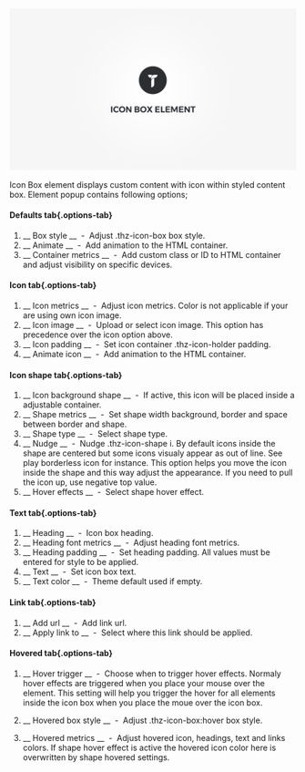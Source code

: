 <div class="thz-doc-image max">
<a class="thz-lightbox mfp-iframe" href="https://www.youtube.com/watch?v=5E5XuD1VgIs" data-mfp-title="Creatus WordPress Theme Icon Box Element" data-modal-size="large">
	<img src="../../docs-media/splash-icon-box-element.jpg" alt="Creatus WordPress Theme Icon Box Element" />
</a>
</div>

Icon Box element displays custom content with icon within styled content box. Element popup contains following options;

#### Defaults tab{.options-tab}
1. __ Box style __ &nbsp;-&nbsp; Adjust .thz-icon-box box style.
1. __ Animate __ &nbsp;-&nbsp; Add animation to the HTML container.
1. __ Container metrics __ &nbsp;-&nbsp; Add custom class or ID to HTML container and adjust visibility on specific devices.

#### Icon tab{.options-tab}
1. __ Icon metrics __ &nbsp;-&nbsp; Adjust icon metrics. Color is not applicable if your are using own icon image.
1. __ Icon image __ &nbsp;-&nbsp; Upload or select icon image. This option has precedence over the icon option above.
1. __ Icon padding __ &nbsp;-&nbsp; Set icon container .thz-icon-holder padding.
1. __ Animate icon __ &nbsp;-&nbsp; Add animation to the HTML container.

#### Icon shape tab{.options-tab}
1. __ Icon background shape __ &nbsp;-&nbsp; If active, this icon will be placed inside a adjustable container.
1. __ Shape metrics __ &nbsp;-&nbsp; Set shape width background, border and space between border and shape.
1. __ Shape type __ &nbsp;-&nbsp; Select shape type.	
1. __ Nudge __ &nbsp;-&nbsp; Nudge .thz-icon-shape i. By default icons inside the shape are centered but some icons visualy appear as out of line. See play borderless icon for instance. This option helps you move the icon inside the shape and this way adjust the appearance. If you need to pull the icon up, use negative top value.
1. __ Hover effects __ &nbsp;-&nbsp; Select shape hover effect.

#### Text tab{.options-tab}
1. __ Heading __ &nbsp;-&nbsp; Icon box heading.
1. __ Heading font metrics __ &nbsp;-&nbsp; Adjust heading font metrics.
1. __ Heading padding __ &nbsp;-&nbsp; Set heading padding. All values must be entered for style to be applied.
1. __ Text __ &nbsp;-&nbsp; Set icon box text.
1. __ Text color __ &nbsp;-&nbsp; Theme default used if empty.

#### Link tab{.options-tab}
1. __ Add url __ &nbsp;-&nbsp; Add link url.
1. __ Apply link to __ &nbsp;-&nbsp; Select where this link should be applied.

#### Hovered tab{.options-tab}
1. __ Hover trigger __ &nbsp;-&nbsp; Choose when to trigger hover effects. Normaly hover effects are triggered when you place your mouse over the element. This setting will help you trigger the hover for all elements inside the icon box when you place the moue over the icon box.

1. __ Hovered box style __ &nbsp;-&nbsp; Adjust .thz-icon-box:hover box style.
1. __ Hovered metrics __ &nbsp;-&nbsp; Adjust hovered icon, headings, text and links colors. If shape hover effect is active the hovered icon color here is overwritten by shape hovered settings.